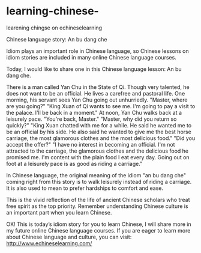 learning-chinese-
=================

learening chingse  on echineselearning

Chinese language story: An bu dang che

Idiom plays an important role in Chinese language, so Chinese lessons on idiom stories are included in many online Chinese language courses.

Today, I would like to share one in this Chinese language lesson: An bu dang che.

There is a man called Yan Chu in the State of Qi. Though very talented, he does not want to be an official. He lives a carefree and pastoral life. One morning, his servant sees Yan Chu going out unhurriedly. 
"Master, where are you going?" 
"King Xuan of Qi wants to see me. I'm going to pay a visit to the palace. I'll be back in a moment." 
At noon, Yan Chu walks back at a leisurely pace.
"You're back, Master." "Master, why did you return so quickly?" 
"King Xuan chatted with me for a while. He said he wanted me to be an official by his side. He also said he wanted to give me the best horse carriage, the most glamorous clothes and the most delicious food."
"Did you accept the offer?"
"I have no interest in becoming an official. I'm not attracted to the carriage, the glamorous clothes and the delicious food he promised me. I'm content with the plain food I eat every day. Going out on foot at a leisurely pace is as good as riding a carriage." 

In Chinese language, the original meaning of the idiom "an bu dang che" coming right from this story is to walk leisurely instead of riding a carriage. It is also used to mean to prefer hardships to comfort and ease.

This is the vivid reflection of the life of ancient Chinese scholars who treat free spirit as the top priority. Remember understanding Chinese culture is an important part when you learn Chinese. 

OK! This is today’s idiom story for you to learn Chinese, I will share more in my future online Chinese language courses. If you are eager to learn more about Chinese language and culture, you can visit: http://www.echineselearning.com/
